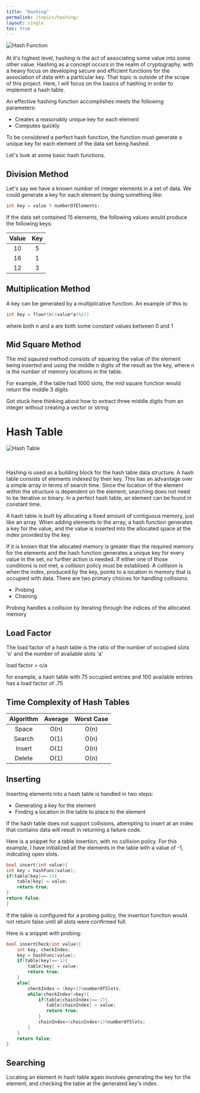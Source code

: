 ```yaml
---
title: "Hashing"
permalink: /topics/hashing/
layout: single
toc: true
---
```

![Hash Function](/structures-algorithms/assets/images/hash-function.jpg)
<br/><br/>
At it's highest level, hashing is the act of associating some value into some other value. Hashing as a concept occurs in the realm of cryptography, with a heavy focus on developing secure and efficient functions for the association of data with a particular key. That topic is outside of the scope of this project. Here, I will focus on the basics of hashing in order to implement a hash table. 

An effective hashing function accomplishes meets the following parameters:
- Creates a reasonably unique key for each element
- Computes quickly

To be considered a perfect hash function, the function must generate a unique key for each element of the data set being hashed.

Let's look at some basic hash functions. 

## Division Method

Let's say we have a known number of integer elements in a set of data. We could generate a key for each element by doing something like:

``` c++
int key = value % numberOfElements;
```
If the data set contained 15 elements, the following values would produce the following keys:

| Value | Key |
|:-----:|:---:|
| 10    | 5   |
| 16    | 1   |
| 12    | 3   |


## Multiplication Method
A key can be generated by a multiplicative function. An example of this is:

``` c++
int key = floor(n((value*a)%1))
```
where both n and a are both some constant values between 0 and 1

## Mid Square Method
The mid sqaured method consists of squaring the value of the element being inserted and using the middle n digits of the result as the key, where n is the number of memory locations in the table. 

For example, if the table had 1000 slots, the mid square function would return the middle 3 digits

Got stuck here thinking about how to extract three middle digits from an integer without creating a vector or string

# Hash Table

![Hash Table](/structures-algorithms/assets/images/hash-table.jpg)

<br/><br/>
Hashing is used as a building block for the hash table data structure. A hash table consists of elements indexed by their key. This has an advantage over a simple array in terms of search time. Since the location of the element within the structure is dependent on the element, searching does not need to be iterative or binary. In a perfect hash table, an element can be found in constant time. 

A hash table is built by allocating a fixed amount of contiguous memory, just like an array. When adding elements to the array, a hash function generates a key for the value, and the value is inserted into the allocated space at the index provided by the key. 

If it is known that the allocated memory is greater than the required memory for the elements and the hash function generates a unique key for every value in the set, no further action is needed. If either one of those conditions is not met, a collision policy must be establised. A collision is when the index, produced by the key, points to a location in memory that is occupied with data. There are two primary choices for handling collisions:
- Probing
- Chaining

Probing handles a collision by iterating through the indices of the allocated memory

## Load Factor
The load factor of a hash table is the ratio of the number of occupied slots 'o' and the number of available slots 'a'

load factor = o/a

for example, a hash table with 75 occupied entries and 100 available entries has a load factor of .75


## Time Complexity of Hash Tables

| Algorithm | Average | Worst Case |
|:---------:|:-------:|:----------:|
| Space     | O(n)    | O(n)       |
| Search    | O(1)    | O(n)       |
| Insert    | O(1)    | O(n)       |
| Delete    | O(1)    | O(n)       |


## Inserting 

Inserting elements into a hash table is handled in two steps:

- Generating a key for the element
- Finding a location in the table to place to the element

If the hash table does not support collisions, attempting to insert at an index that contains data will result in returning a failure code. 

Here is a snippet for a table insertion, with no collision policy. For this example, I have initialized all the elements in the table with a value of -1, indicating open slots. 

``` c++
bool insert(int value){
int key = hashFunc(value);
if(table[key]==-1){
    table[key] = value;
    return true;
}
return false;
}
```

If the table is configured for a probing policy, the insertion function would not return false until all slots were confirmed full. 

Here is a snippet with probing:

``` c++
bool insertCheck(int value){
    int key, checkIndex;
    key = hashFunc(value);
    if(table[key]==-1){
        table[key] = value;
        return true;
    }
    else{
        checkIndex = (key+1)%numberOfSlots;
        while(checkIndex!=key){
            if(table[chainIndex]==-1){
               table[chainIndex] = value; 
               return true;
            }
            chainIndex=(chainIndex+1)%numberOfSlots;
        }
    }
    return false;
}
```
## Searching

Locating an element in hash table again involves generating the key for the element, and checking the table at the generated key's index. 
